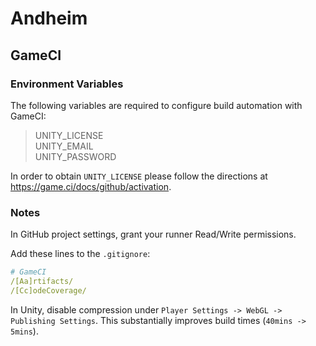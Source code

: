 # Andheim

## GameCI

### Environment Variables

The following variables are required to configure build automation with GameCI:

> UNITY_LICENSE  
> UNITY_EMAIL  
> UNITY_PASSWORD  

In order to obtain `UNITY_LICENSE` please follow the directions at <https://game.ci/docs/github/activation>.

### Notes

In GitHub project settings, grant your runner Read/Write permissions.

Add these lines to the `.gitignore`:

```yaml
# GameCI
/[Aa]rtifacts/
/[Cc]odeCoverage/
```

In Unity, disable compression under `Player Settings -> WebGL -> Publishing Settings`.  This substantially improves build times (`40mins -> 5mins`).
